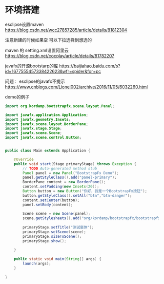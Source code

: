 # 环境搭建

esclipse设置maven   https://blog.csdn.net/wcc27857285/article/details/81812304

注意新建的时候如果空 可以下拉选择到想选的

maven 的 setting.xml设置阿里云  https://blog.csdn.net/cocplay/article/details/81782207

javafx的开源bootstarp的库 https://baijiahao.baidu.com/s?id=1677555457338422623&wfr=spider&for=pc

问题： esclipse的javafx不提示  https://www.cnblogs.com/Lionel002/archive/2016/11/05/6032260.html



demo的例子

```java
import org.kordamp.bootstrapfx.scene.layout.Panel;

import javafx.application.Application;
import javafx.geometry.Insets;
import javafx.scene.layout.BorderPane;
import javafx.stage.Stage;
import javafx.scene.Scene;
import javafx.scene.control.Button;


public class Main extends Application {

	@Override
	public void start(Stage primaryStage) throws Exception {
		// TODO Auto-generated method stub
		Panel panel = new Panel("BootstrapFx Demo");
		panel.getStyleClass().add("panel-primary");
		BorderPane content = new BorderPane();
		content.setPadding(new Insets(20));
		Button button = new Button("你好，我是一个BootstrapFx按钮");
		button.getStyleClass().setAll("btn","btn-danger");
		content.setCenter(button);
		panel.setBody(content);
		
		Scene scene = new Scene(panel);
		scene.getStylesheets().add("org/kordamp/bootstrapfx/bootstrapfx.css");
		
		primaryStage.setTitle("测试窗体");
		primaryStage.setScene(scene);
		primaryStage.sizeToScene();
		primaryStage.show();
		
	}
	
	public static void main(String[] args) {
		launch(args);
	}
	
}
```


